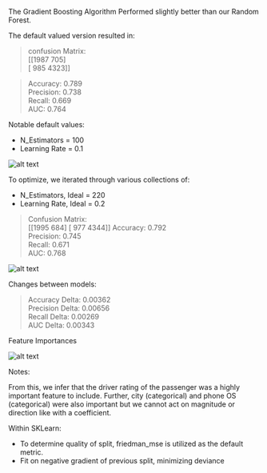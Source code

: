 
The Gradient Boosting Algorithm Performed slightly better than our Random Forest.

The default valued version resulted in:

> confusion Matrix:   
 [[1987  705]  
 [ 985 4323]]  

> Accuracy:  0.789  
> Precision:  0.738  
> Recall:  0.669  
> AUC:  0.764  

Notable default values:
* N_Estimators = 100
* Learning Rate = 0.1

![alt text](ImagesDwl/model1.png)

To optimize, we iterated through various collections of:
* N_Estimators, Ideal = 220
* Learning Rate, Ideal = 0.2

> Confusion Matrix:    
[[1995  684]
 [ 977 4344]]
> Accuracy:  0.792  
Precision:  0.745  
Recall:  0.671  
AUC:  0.768

![alt text](ImagesDwl/model2.png)

Changes between models:

> Accuracy Delta:  0.00362  
Precision Delta:  0.00656  
Recall Delta:  0.00269  
AUC Delta:  0.00343  

Feature Importances   

![alt text](ImagesDwl/modelFeature.png)

Notes:

From this, we infer that the driver rating of the passenger was a highly important feature to include.
Further, city (categorical) and phone OS (categorical) were also important but we cannot act on magnitude or direction like with a coefficient.

Within SKLearn:
* To determine quality of split, friedman_mse is utilized as the default metric. 
* Fit on negative gradient of previous split, minimizing deviance
